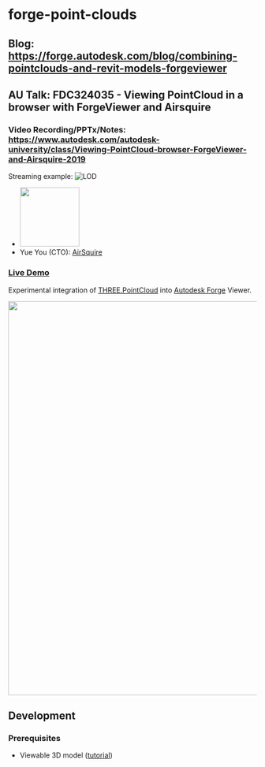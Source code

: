 # forge-point-clouds

## Blog: https://forge.autodesk.com/blog/combining-pointclouds-and-revit-models-forgeviewer

## AU Talk: FDC324035 - Viewing PointCloud in a browser with ForgeViewer and Airsquire

### Video Recording/PPTx/Notes: https://www.autodesk.com/autodesk-university/class/Viewing-PointCloud-browser-ForgeViewer-and-Airsquire-2019

Streaming example:
![LOD](https://user-images.githubusercontent.com/440241/70822221-e6ed5b80-1d91-11ea-9c51-41d10b653ef3.gif)

- <img src="https://autodeskuniversity.smarteventscloud.com/fileDownload/89FEF0D94715403DC66EA02C0342F7683F60A2A950B4C114455B33B768053035A7C91EF36E74A533393ED1B9AA2C4914/DA388B80EF0610B4D5ECAEF7CE90B823.jpg" width="120px" />
- Yue You (CTO): [AirSquire](https://www.airsquire.ai)

### [Live Demo](https://wallabyway.github.io/forge-point-clouds/)

Experimental integration of [THREE.PointCloud](https://github.com/mrdoob/three.js/blob/r71/src/objects/PointCloud.js)
into [Autodesk Forge](https://forge.autodesk.com) Viewer.

<img src="https://user-images.githubusercontent.com/440241/68167003-f66ac080-ff18-11e9-9e70-4c1c2ff4b46d.gif" width="800px" />


## Development

### Prerequisites

- Viewable 3D model ([tutorial](https://forge.autodesk.com/en/docs/model-derivative/v2/tutorials/prepare-file-for-viewer))


